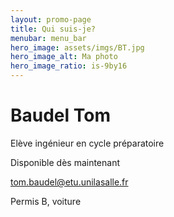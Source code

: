 ```yaml
---
layout: promo-page
title: Qui suis-je?
menubar: menu_bar
hero_image: assets/imgs/BT.jpg
hero_image_alt: Ma photo
hero_image_ratio: is-9by16
---
```


# Baudel Tom
Elève ingénieur en cycle préparatoire 


Disponible dès maintenant

[tom.baudel@etu.unilasalle.fr](mailto:tom.baudel@etu.unilasalle.fr)

Permis B, voiture

